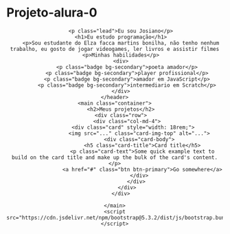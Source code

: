 # Projeto-alura-0
<!DOCTYPE html>
<html lang="pt-br">

<head>
    <meta charset="UTF-8">
    <meta name="viewport" content="width=device-width, initial-scale=1.0">
    <link href="https://cdn.jsdelivr.net/npm/bootstrap@5.3.2/dist/css/bootstrap.min.css" rel="stylesheet">
    <link rel="stylesheet" href="style.css">
    <title>portifolho do Josiano</title>
</head>
<body>
    <header class="container text-center">
        
        <p class="lead">Eu sou Josiano</p>
        <h1>Eu estudo programação</h1>
        <p>Sou estudante do Elza facca martins bonilha, não tenho nenhum trabalho, eu gosto de jogar videogames, ler livros e assistir filmes
        <p>Minhas habilidades</p>
        <div>
            <p class="badge bg-secondary">poeta amador</p>
            <p class="badge bg-secondary">player profissional</p>
            <p class="badge bg-secondary">amador em JavaScript</p>
            <p class="badge bg-secondary">intermediario em Scratch</p>
        </div>
    </header>
    <main class="container">
        <h2>Meus projetos</h2>
        <div class="row">
            <div class="col-md-4">
                <div class="card" style="width: 18rem;">
                    <img src="..." class="card-img-top" alt="...">
                    <div class="card-body">
                      <h5 class="card-title">Card title</h5>
                      <p class="card-text">Some quick example text to build on the card title and make up the bulk of the card's content.</p>
                      <a href="#" class="btn btn-primary">Go somewhere</a>
                    </div>
                  </div>
            </div>
        </div>

    </main>
    <script src="https://cdn.jsdelivr.net/npm/bootstrap@5.3.2/dist/js/bootstrap.bundle.min.js"></script>
</body>

</html>
